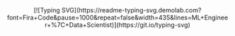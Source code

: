 <div align="center">
  [![Typing SVG](https://readme-typing-svg.demolab.com?font=Fira+Code&pause=1000&repeat=false&width=435&lines=ML+Engineer+%7C+Data+Scientist)](https://git.io/typing-svg)
</div>

